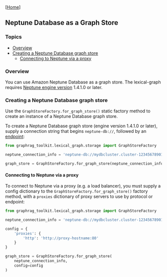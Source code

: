 [[Home](./)]

## Neptune Database as a Graph Store

### Topics

  - [Overview](#overview)
  - [Creating a Neptune Database graph store](#creating-a-neptune-database-graph-store)
    - [Connecting to Neptune via a proxy](#connecting-to-neptune-via-a-proxy)

### Overview

You can use Amazon Neptune Database as a graph store. The lexical-graph requires [Neptune engine version](https://docs.aws.amazon.com/neptune/latest/userguide/engine-releases.html) 1.4.1.0 or later. 

### Creating a Neptune Database graph store

Use the `GraphStoreFactory.for_graph_store()` static factory method to create an instance of a Neptune Database graph store.

To create a Neptune Database graph store (engine version 1.4.1.0 or later), supply a connection string that begins `neptune-db://`, followed by an [endpoint](https://docs.aws.amazon.com/neptune/latest/userguide/feature-overview-endpoints.html):

```python
from graphrag_toolkit.lexical_graph.storage import GraphStoreFactory

neptune_connection_info = 'neptune-db://mydbcluster.cluster-123456789012.us-east-1.neptune.amazonaws.com:8182'

graph_store = GraphStoreFactory.for_graph_store(neptune_connection_info)
```

#### Connecting to Neptune via a proxy

To connect to Neptune via a proxy (e.g. a load balancer), you must supply a config dictionary to the `GraphStoreFactory.for_graph_store()` factory method, with a `proxies` dictionary of proxy servers to use by protocol or endpoint:

```python
from graphrag_toolkit.lexical_graph.storage import GraphStoreFactory

neptune_connection_info = 'neptune-db://mydbcluster.cluster-123456789012.us-east-1.neptune.amazonaws.com:8182'

config = {
    'proxies': {
        'http': 'http://proxy-hostname:80'
    }
}

graph_store = GraphStoreFactory.for_graph_store(
    neptune_connection_info,
    config=config
)
```
